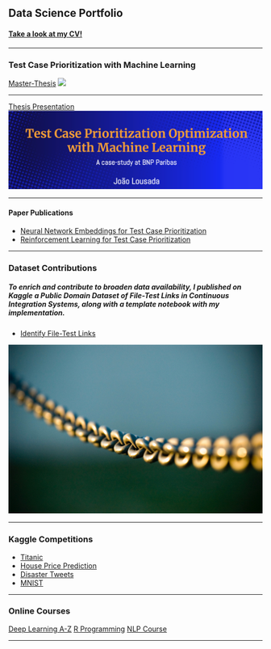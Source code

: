 ## Data Science Portfolio

#### [Take a look at my CV!](/pdf/CV_JoaoLousada.pdf)


---

### Test Case Prioritization with Machine Learning

[Master-Thesis](/sample_page)
<img src="images/software.jpg?raw=true"/>

---
[Thesis Presentation](/pdf/Thesis_presentation.pdf)
<img src="images/thesis_front.png?raw=true"/>

---

#### Paper Publications
- [Neural Network Embeddings for Test Case Prioritization](https://arxiv.org/abs/2012.10154)
- [Reinforcement Learning for Test Case Prioritization](https://arxiv.org/abs/2012.11364)

---

### Dataset Contributions

##### To enrich and contribute to broaden data availability, I published on Kaggle a Public Domain Dataset of File-Test Links in Continuous Integration Systems, along with a template notebook with my implementation.

- [Identify File-Test Links](https://www.kaggle.com/joolousada/filetest-links-in-regression-testing)

<img src="images/link.jpg?raw=true"/>


---
### Kaggle Competitions

- [Titanic](https://www.kaggle.com/joolousada/titanic-predictions)
- [House Price Prediction](https://www.kaggle.com/joolousada/house-prices-prediction)
- [Disaster Tweets](https://www.kaggle.com/joolousada/nlp-disaster-tweets-tf-idf-linearsvc)
- [MNIST](https://www.kaggle.com/joolousada/mnist-digitrecognizer)

---

### Online Courses

[Deep Learning A-Z](/pdf/deep_learning_certificate.pdf)
[R Programming](/pdf/R_certificate.pdf)
[NLP Course](/pdf/nlp_certificate.pdf)

---

